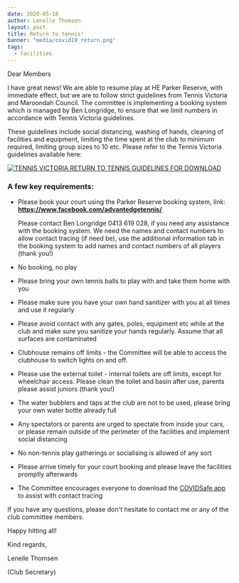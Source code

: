 ```yaml
---
date: 2020-05-18
author: Lenelle Thomsen
layout: post
title: Return to tennis!
banner: "media/covid19_return.png"
tags:
  - facilities
---
```


Dear Members

I have great news!  We are able to resume play at HE Parker Reserve, with immediate effect, but we are to follow strict guidelines from Tennis Victoria and Maroondah Council.  The committee is implementing a booking system which is managed by Ben Longridge, to ensure that we limit numbers in accordance with Tennis Victoria guidelines.

These guidelines include social distancing, washing of hands, cleaning of facilities and equipment, limiting the time spent at the club to minimum required, limiting group sizes to 10 etc.  Please refer to the Tennis Victoria guidelines available here:

[![TENNIS VICTORIA RETURN TO TENNIS GUIDELINES FOR DOWNLOAD](/media/covid19_return.png)](https://www.tennis.com.au/vic/news-and-events/covid-19-community-tennis-return-to-tennis)

### A few key requirements:

- Please book your court using the  Parker Reserve booking system, link: **https://www.facebook.com/advantedgetennis/**

    Please contact Ben Longridge 0413 619 028, if you need any assistance with the booking system.  We need the names and contact numbers to allow contact tracing (if need be), use the additional information tab in the booking system to add names and contact numbers of all players (thank you!)
- No booking, no play
- Please bring your own tennis balls to play with and take them home with you
- Please make sure you have your own hand sanitizer with you at all times and use it regularly
- Please avoid contact with any gates, poles, equipment etc while at the club and make sure you sanitize your hands regularly.  Assume that all surfaces are contaminated
- Clubhouse remains off limits - the Committee will be able to access the clubhouse to switch lights on and off.
- Please use the external toilet - internal toilets are off limits, except for wheelchair access.  Please clean the toilet and basin after use, parents please assist juniors (thank you!)
- The water bubblers and taps at the club are not to be used, please bring your own water bottle already full
- Any spectators or parents are urged to spectate from inside your cars, or please remain outside of the perimeter of the facilities and implement social distancing
- No non-tennis play gatherings or socialising is allowed of any sort
- Please arrive timely for your court booking and please leave the facilities promptly afterwards
- The Committee encourages everyone to download the [COVIDSafe app](https://www.covidsafe.gov.au/) to assist with contact tracing

If you have any questions, please don't hesitate to contact me or any of the club committee members.

Happy hitting all!

Kind regards,

Lenelle Thomsen

(Club Secretary)
